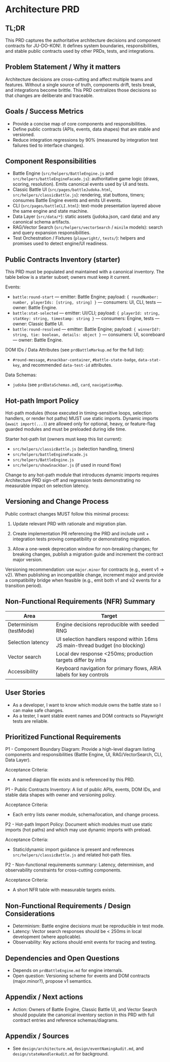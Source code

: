 # Architecture PRD

## TL;DR

This PRD captures the authoritative architecture decisions and component contracts for JU-DO-KON!. It defines system boundaries, responsibilities, and stable public contracts used by other PRDs, tests, and integrations.

## Problem Statement / Why it matters

Architecture decisions are cross-cutting and affect multiple teams and features. Without a single source of truth, components drift, tests break, and integrations become brittle. This PRD centralizes those decisions so that changes are deliberate and traceable.

## Goals / Success Metrics

- Provide a concise map of core components and responsibilities.
- Define public contracts (APIs, events, data shapes) that are stable and versioned.
- Reduce integration regressions by 90% (measured by integration test failures tied to interface changes).

## Component Responsibilities

- Battle Engine (`src/helpers/BattleEngine.js` and `src/helpers/battleEngineFacade.js`): authoritative game logic (draws, scoring, resolution). Emits canonical events used by UI and tests.
- Classic Battle UI (`src/pages/battleJudoka.html`, `src/helpers/classicBattle.js`): rendering, stat buttons, timers; consumes Battle Engine events and emits UI events.
- CLI (`src/pages/battleCLI.html`): text-mode presentation layered above the same engine and state machine.
- Data Layer (`src/data/*`): static assets (judoka.json, card data) and any canonical schema artifacts.
- RAG/Vector Search (`src/helpers/vectorSearch` / `minilm` models): search and query expansion responsibilities.
- Test Orchestration / Fixtures (`playwright/`, `tests/`): helpers and promises used to detect engine/UI readiness.

## Public Contracts Inventory (starter)

This PRD must be populated and maintained with a canonical inventory. The table below is a starter subset; owners must keep it current.

Events:

- `battle:round-start` — emitter: Battle Engine; payload: `{ roundNumber: number, playerIds: [string, string] }` — consumers: UI, CLI, tests — owner: Battle Engine.
- `battle:stat-selected` — emitter: UI/CLI; payload: `{ playerId: string, statKey: string, timestamp: string }` — consumers: Engine, tests — owner: Classic Battle UI.
- `battle:round-resolved` — emitter: Battle Engine; payload: `{ winnerId?: string, tie: boolean, details: object }` — consumers: UI, scoreboard — owner: Battle Engine.

DOM IDs / Data Attributes (see `prdBattleMarkup.md` for the full list):

- `#round-message`, `#snackbar-container`, `#battle-state-badge`, `data-stat-key`, and recommended `data-test-id` attributes.

Data Schemas:

- `judoka` (see `prdDataSchemas.md`), `card`, `navigationMap`.

## Hot-path Import Policy

Hot-path modules (those executed in timing-sensitive loops, selection handlers, or render hot paths) MUST use static imports. Dynamic imports (`await import(...)`) are allowed only for optional, heavy, or feature-flag guarded modules and must be preloaded during idle time.

Starter hot-path list (owners must keep this list current):

- `src/helpers/classicBattle.js` (selection handling, timers)
- `src/helpers/battleEngineFacade.js`
- `src/helpers/BattleEngine.js`
- `src/helpers/showSnackbar.js` (if used in round flow)

Change to any hot-path module that introduces dynamic imports requires Architecture PRD sign-off and regression tests demonstrating no measurable impact on selection latency.

## Versioning and Change Process

Public contract changes MUST follow this minimal process:

1. Update relevant PRD with rationale and migration plan.

2. Create implementation PR referencing the PRD and include unit + integration tests proving compatibility or demonstrating migration.

3. Allow a one-week deprecation window for non-breaking changes; for breaking changes, publish a migration guide and increment the contract major version.

Versioning recommendation: use `major.minor` for contracts (e.g., event v1 → v2). When publishing an incompatible change, increment major and provide a compatibility bridge when feasible (e.g., emit both v1 and v2 events for a transition period).

## Non-Functional Requirements (NFR) Summary

| Area                   | Target                                                                        |
| ---------------------- | ----------------------------------------------------------------------------- |
| Determinism (testMode) | Engine decisions reproducible with seeded RNG                                 |
| Selection latency      | UI selection handlers respond within 16ms JS main-thread budget (no blocking) |
| Vector search          | Local dev response <250ms; production targets differ by infra                 |
| Accessibility          | Keyboard navigation for primary flows, ARIA labels for key controls           |

## User Stories

- As a developer, I want to know which module owns the battle state so I can make safe changes.
- As a tester, I want stable event names and DOM contracts so Playwright tests are reliable.

## Prioritized Functional Requirements

P1 - Component Boundary Diagram: Provide a high-level diagram listing components and responsibilities (Battle Engine, UI, RAG/VectorSearch, CLI, Data Layer).

Acceptance Criteria:

- A named diagram file exists and is referenced by this PRD.

P1 - Public Contracts Inventory: A list of public APIs, events, DOM IDs, and stable data shapes with owner and versioning policy.

Acceptance Criteria:

- Each entry lists owner module, schema/location, and change process.

P2 - Hot-path Import Policy: Document which modules must use static imports (hot paths) and which may use dynamic imports with preload.

Acceptance Criteria:

- Static/dynamic import guidance is present and references `src/helpers/classicBattle.js` and related hot-path files.

P2 - Non-functional requirements summary: Latency, determinism, and observability constraints for cross-cutting components.

Acceptance Criteria:

- A short NFR table with measurable targets exists.

## Non-Functional Requirements / Design Considerations

- Determinism: Battle engine decisions must be reproducible in test mode.
- Latency: Vector search responses should be < 250ms in local development (where applicable).
- Observability: Key actions should emit events for tracing and testing.

## Dependencies and Open Questions

- Depends on `prdBattleEngine.md` for engine internals.
- Open question: Versioning scheme for events and DOM contracts (major.minor?), propose v1 semantics.

## Appendix / Next actions

- Action: Owners of Battle Engine, Classic Battle UI, and Vector Search should populate the canonical inventory section in this PRD with full contract entries and reference schemas/diagrams.

## Appendix / Sources

- See `design/architecture.md`, `design/eventNamingAudit.md`, and `design/stateHandlerAudit.md` for background.
